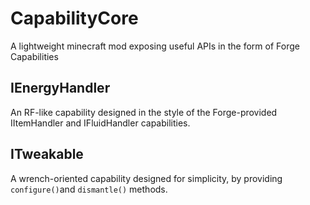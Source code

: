 # CapabilityCore
A lightweight minecraft mod exposing useful APIs in the form of Forge Capabilities

## IEnergyHandler
An RF-like capability designed in the style of the Forge-provided IItemHandler and IFluidHandler capabilities.

## ITweakable
A wrench-oriented capability designed for simplicity, by providing `configure()`and `dismantle()` methods.

